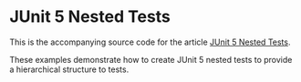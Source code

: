 # JUnit 5 Nested Tests

This is the accompanying source code for the article [JUnit 5 Nested Tests](http://www.arhohuttunen.com/junit-5-nested-tests/).

These examples demonstrate how to create JUnit 5 nested tests to provide a hierarchical structure to tests.
